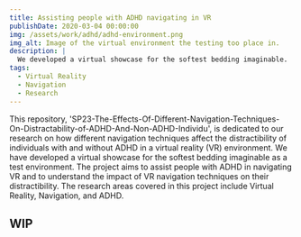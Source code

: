 ```yaml
---
title: Assisting people with ADHD navigating in VR
publishDate: 2020-03-04 00:00:00
img: /assets/work/adhd/adhd-environment.png
img_alt: Image of the virtual environment the testing too place in.
description: |
  We developed a virtual showcase for the softest bedding imaginable.
tags:
  - Virtual Reality
  - Navigation
  - Research
---
```


This repository, 'SP23-The-Effects-Of-Different-Navigation-Techniques-On-Distractability-of-ADHD-And-Non-ADHD-Individu', is dedicated to our research on how different navigation techniques affect the distractibility of individuals with and without ADHD in a virtual reality (VR) environment. We have developed a virtual showcase for the softest bedding imaginable as a test environment. The project aims to assist people with ADHD in navigating VR and to understand the impact of VR navigation techniques on their distractibility. The research areas covered in this project include Virtual Reality, Navigation, and ADHD.

## WIP
